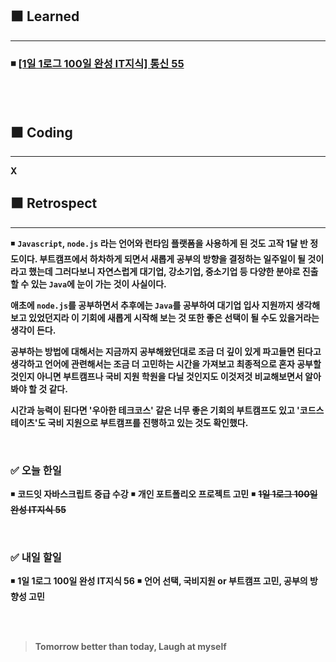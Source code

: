 ## ⬛ Learned

---

### ◾ [[1일 1로그 100일 완성 IT지식] 통신 55](https://velog.io/@lilclown/1%EC%9D%BC-1%EB%A1%9C%EA%B7%B8-100%EC%9D%BC-%EC%99%84%EC%84%B1-IT%EC%A7%80%EC%8B%9D-%ED%86%B5%EC%8B%A0-55)

<br><br>

## ⬛ Coding

---

**X**

## ⬛ Retrospect

---

◾ **`Javascript`, `node.js` 라는 언어와 런타임 플랫폼을 사용하게 된 것도 고작 1달 반 정도이다. 부트캠프에서 하차하게 되면서 새롭게 공부의 방향을 결정하는 일주일이 될 것이라고 했는데 그러다보니 자연스럽게 대기업, 강소기업, 중소기업 등 다양한 분야로 진출 할 수 있는 `Java`에 눈이 가는 것이 사실이다.**

**애초에 `node.js`를 공부하면서 추후에는 `Java`를 공부하여 대기업 입사 지원까지 생각해 보고 있었던지라 이 기회에 새롭게 시작해 보는 것 또한 좋은 선택이 될 수도 있을거라는 생각이 든다.**

**공부하는 방법에 대해서는 지금까지 공부해왔던대로 조금 더 깊이 있게 파고들면 된다고 생각하고 언어에 관련해서는 조금 더 고민하는 시간을 가져보고 최종적으로 혼자 공부할 것인지 아니면 부트캠프나 국비 지원 학원을 다닐 것인지도 이것저것 비교해보면서 알아봐야 할 것 같다.**

**시간과 능력이 된다면 '우아한 테크코스' 같은 너무 좋은 기회의 부트캠프도 있고 '코드스테이츠'도 국비 지원으로 부트캠프를 진행하고 있는 것도 확인했다.**

<br>

### ✅ 오늘 한일

◾ **코드잇 자바스크립트 중급 수강**
◾ **개인 포트폴리오 프로젝트 고민**
◾ ~~**1일 1로그 100일 완성 IT지식 55**~~

<br>

### ✅ 내일 할일

◾ **1일 1로그 100일 완성 IT지식 56**
◾ **언어 선택, 국비지원 or 부트캠프 고민, 공부의 방향성 고민**

<br><br>

> **Tomorrow better than today, Laugh at myself**
